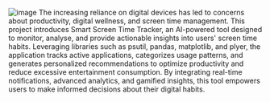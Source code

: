 ![image](https://github.com/user-attachments/assets/ad7ee4b9-97c6-4789-87cb-561be25f3cf8)
The increasing reliance on digital devices has led to concerns about productivity, digital wellness, and screen time management. This project introduces Smart Screen Time Tracker, an AI-powered tool designed to monitor, analyse, and provide actionable insights into users' screen time habits. Leveraging libraries such as psutil, pandas, matplotlib, and plyer, the application tracks active applications, categorizes usage patterns, and generates personalized recommendations to optimize productivity and reduce excessive entertainment consumption. By integrating real-time notifications, advanced analytics, and gamified insights, this tool empowers users to make informed decisions about their digital habits.
